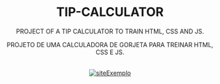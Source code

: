 <h1 align="center">TIP-CALCULATOR</h1>
<div align = "center">
  <p>PROJECT OF A TIP CALCULATOR TO TRAIN HTML, CSS AND JS.</p>
  <p>PROJETO DE UMA CALCULADORA DE GORJETA PARA TREINAR HTML, CSS E JS.</p>
</div>
<br>
<div align = "center">
  <a href="https://jhonhp7.github.io/TIP-CALCULATOR/index.html">
  <img src="https://user-images.githubusercontent.com/97294532/222991781-75ffaeac-4a19-4765-ba97-5c8f23199dc3.png"alt="siteExemplo">
  </a>
</div>
